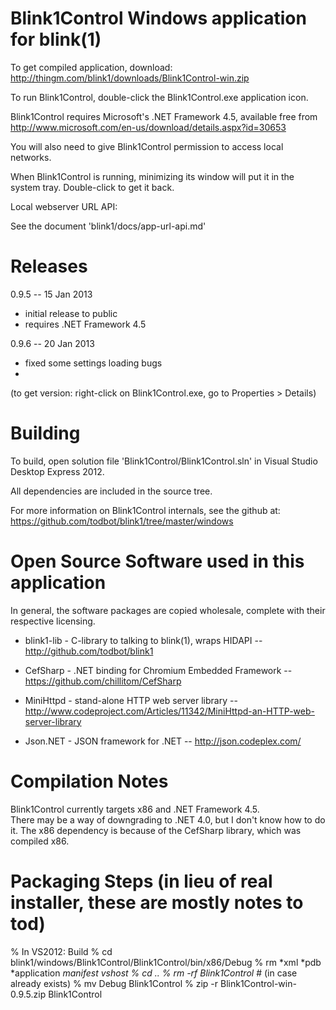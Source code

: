 Blink1Control Windows application for blink(1) 
==============================================

To get compiled application, download:
http://thingm.com/blink1/downloads/Blink1Control-win.zip

To run Blink1Control, double-click the Blink1Control.exe application icon.

Blink1Control requires Microsoft's .NET Framework 4.5, 
available free from http://www.microsoft.com/en-us/download/details.aspx?id=30653

You will also need to give Blink1Control permission to access local networks.

When Blink1Control is running, minimizing its window will put it in the system tray. 
Double-click to get it back.


Local webserver URL API:  

See the document 'blink1/docs/app-url-api.md'


Releases 
========

0.9.5 -- 15 Jan 2013 
- initial release to public
- requires .NET Framework 4.5

0.9.6 -- 20 Jan 2013 
- fixed some settings loading bugs
- 

(to get version: right-click on Blink1Control.exe, go to Properties > Details)


Building
========
To build, open solution file 'Blink1Control/Blink1Control.sln' in Visual Studio Desktop Express 2012.

All dependencies are included in the source tree.

For more information on Blink1Control internals, see the github at:
  https://github.com/todbot/blink1/tree/master/windows


Open Source Software used in this application
=============================================

In general, the software packages are copied wholesale, complete with their respective licensing.

- blink1-lib - C-library to talking to blink(1), wraps HIDAPI
-- http://github.com/todbot/blink1

- CefSharp - .NET binding for Chromium Embedded Framework
-- https://github.com/chillitom/CefSharp

- MiniHttpd - stand-alone HTTP web server library
-- http://www.codeproject.com/Articles/11342/MiniHttpd-an-HTTP-web-server-library

- Json.NET - JSON framework for .NET
-- http://json.codeplex.com/


Compilation Notes
=================

Blink1Control currently targets x86 and .NET Framework 4.5.  
There may be a way of downgrading to .NET 4.0, but I don't know how to do it.
The x86 dependency is because of the CefSharp library, which was compiled x86.



Packaging Steps (in lieu of real installer, these are mostly notes to tod)
===============
% In VS2012: Build
% cd blink1/windows/Blink1Control/Blink1Control/bin/x86/Debug
% rm *xml *pdb *application *manifest *vshost*
% cd .. 
% rm -rf Blink1Control*  # (in case already exists)
% mv Debug Blink1Control 
% zip -r Blink1Control-win-0.9.5.zip Blink1Control
